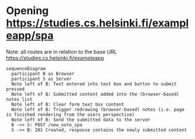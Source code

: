 # Opening https://studies.cs.helsinki.fi/exampleapp/spa
Note: all routes are in relation to the base URL https://studies.cs.helsinki.fi/exampleapp

```mermaid
sequenceDiagram
  participant B as Browser
  participant S as Server
  Note left of B: Text entered into text box and button to submit pressed
  Note left of B: Submitted content added into the (browser-based) notes list
  Note left of B: Clear form text box content
  Note left of B: Trigger redrawing (browser-based) notes (i.e. page is finished rendering from the users perspective)
  Note left of B: Send the submitted data to the server
  B ->> S: POST /new_note_spa
  S ->> B: 201 Created, response contains the newly submitted content
```
